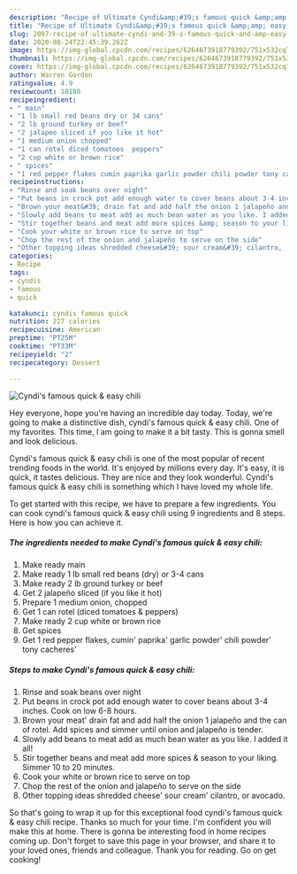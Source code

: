 ```yaml
---
description: "Recipe of Ultimate Cyndi&amp;#39;s famous quick &amp;amp; easy chili"
title: "Recipe of Ultimate Cyndi&amp;#39;s famous quick &amp;amp; easy chili"
slug: 2097-recipe-of-ultimate-cyndi-and-39-s-famous-quick-and-amp-easy-chili
date: 2020-08-24T22:45:39.262Z
image: https://img-global.cpcdn.com/recipes/6264673918779392/751x532cq70/cyndis-famous-quick-easy-chili-recipe-main-photo.jpg
thumbnail: https://img-global.cpcdn.com/recipes/6264673918779392/751x532cq70/cyndis-famous-quick-easy-chili-recipe-main-photo.jpg
cover: https://img-global.cpcdn.com/recipes/6264673918779392/751x532cq70/cyndis-famous-quick-easy-chili-recipe-main-photo.jpg
author: Warren Gordon
ratingvalue: 4.9
reviewcount: 10180
recipeingredient:
- " main"
- "1 lb small red beans dry or 34 cans"
- "2 lb ground turkey or beef"
- "2 jalapeo sliced if you like it hot"
- "1 medium onion chopped"
- "1 can rotel diced tomatoes  peppers"
- "2 cup white or brown rice"
- " spices"
- "1 red pepper flakes cumin paprika garlic powder chili powder tony cacheres"
recipeinstructions:
- "Rinse and soak beans over night"
- "Put beans in crock pot add enough water to cover beans about 3-4 inches. Cook on low 6-8 hours."
- "Brown your meat&#39; drain fat and add half the onion 1 jalapeño and the can of rotel. Add spices and simmer until onion and jalapeño is tender."
- "Slowly add beans to meat add as much bean water as you like. I added it all!"
- "Stir together beans and meat add more spices &amp; season to your liking. Simmer 10 to 20 minutes."
- "Cook your white or brown rice to serve on top"
- "Chop the rest of the onion and jalapeño to serve on the side"
- "Other topping ideas shredded cheese&#39; sour cream&#39; cilantro,  or avocado."
categories:
- Recipe
tags:
- cyndis
- famous
- quick

katakunci: cyndis famous quick 
nutrition: 227 calories
recipecuisine: American
preptime: "PT25M"
cooktime: "PT33M"
recipeyield: "2"
recipecategory: Dessert

---
```



![Cyndi&#39;s famous quick &amp; easy chili](https://img-global.cpcdn.com/recipes/6264673918779392/751x532cq70/cyndis-famous-quick-easy-chili-recipe-main-photo.jpg)

Hey everyone, hope you're having an incredible day today. Today, we're going to make a distinctive dish, cyndi&#39;s famous quick &amp; easy chili. One of my favorites. This time, I am going to make it a bit tasty. This is gonna smell and look delicious.



Cyndi&#39;s famous quick &amp; easy chili is one of the most popular of recent trending foods in the world. It's enjoyed by millions every day. It's easy, it is quick, it tastes delicious. They are nice and they look wonderful. Cyndi&#39;s famous quick &amp; easy chili is something which I have loved my whole life.


To get started with this recipe, we have to prepare a few ingredients. You can cook cyndi&#39;s famous quick &amp; easy chili using 9 ingredients and 8 steps. Here is how you can achieve it.

<!--inarticleads1-->

##### The ingredients needed to make Cyndi&#39;s famous quick &amp; easy chili:

1. Make ready  main
1. Make ready 1 lb small red beans (dry) or 3-4 cans
1. Make ready 2 lb ground turkey or beef
1. Get 2 jalapeño sliced (if you like it hot)
1. Prepare 1 medium onion, chopped
1. Get 1 can rotel (diced tomatoes &amp; peppers)
1. Make ready 2 cup white or brown rice
1. Get  spices
1. Get 1 red pepper flakes, cumin&#39; paprika&#39; garlic powder&#39; chili powder&#39; tony cacheres&#39;




<!--inarticleads2-->

##### Steps to make Cyndi&#39;s famous quick &amp; easy chili:

1. Rinse and soak beans over night
1. Put beans in crock pot add enough water to cover beans about 3-4 inches. Cook on low 6-8 hours.
1. Brown your meat&#39; drain fat and add half the onion 1 jalapeño and the can of rotel. Add spices and simmer until onion and jalapeño is tender.
1. Slowly add beans to meat add as much bean water as you like. I added it all!
1. Stir together beans and meat add more spices &amp; season to your liking. Simmer 10 to 20 minutes.
1. Cook your white or brown rice to serve on top
1. Chop the rest of the onion and jalapeño to serve on the side
1. Other topping ideas shredded cheese&#39; sour cream&#39; cilantro,  or avocado.




So that's going to wrap it up for this exceptional food cyndi&#39;s famous quick &amp; easy chili recipe. Thanks so much for your time. I'm confident you will make this at home. There is gonna be interesting food in home recipes coming up. Don't forget to save this page in your browser, and share it to your loved ones, friends and colleague. Thank you for reading. Go on get cooking!
